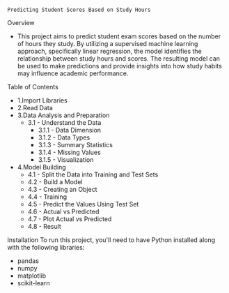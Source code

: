                                                                  Predicting Student Scores Based on Study Hours
Overview
- This project aims to predict student exam scores based on the number of hours they study. By utilizing a supervised machine learning approach, specifically linear regression, the model identifies the relationship between study hours and scores. The resulting model can be used to make predictions and provide insights into how study habits may influence academic performance.

Table of Contents
- 1.Import Libraries
- 2.Read Data
- 3.Data Analysis and Preparation
  - 3.1 - Understand the Data
    - 3.1.1 - Data Dimension
    - 3.1.2 - Data Types
    - 3.1.3 - Summary Statistics
    - 3.1.4 - Missing Values
    - 3.1.5 - Visualization
- 4.Model Building
  - 4.1 - Split the Data into Training and Test Sets
  - 4.2 - Build a Model
  - 4.3 - Creating an Object
  - 4.4 - Training
  - 4.5 - Predict the Values Using Test Set
  - 4.6 - Actual vs Predicted
  - 4.7 - Plot Actual vs Predicted
  - 4.8 - Result


 Installation
To run this project, you'll need to have Python installed along with the following libraries:

- pandas
- numpy
- matplotlib
- scikit-learn
  
